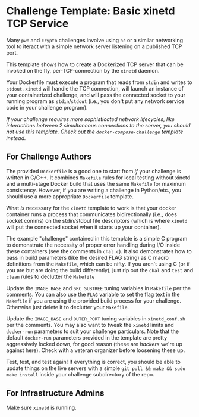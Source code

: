 # Challenge Template: Basic xinetd TCP Service

Many `pwn` and `crypto` challenges involve using `nc` or a similar networking tool to iteract with a simple network server listening on a published TCP port.

This template shows how to create a Dockerized TCP server that can be invoked on the fly, per-TCP-connection by the `xinetd` daemon.

Your Dockerfile must execute a program that reads from `stdin` and writes to `stdout`.
`xinetd` will handle the TCP connection, will launch an instance of your containerized challenge, and will pass the connected socket to your running program as `stdin`/`stdout` (i.e., you don't put any network service code in your challenge program).

*If your challenge requires more sophisticated network lifecycles, like interactions between 2 simultaneous connections to the server, you should not use this template.  Check out the `docker-compose-challenge` template instead.*


## For Challenge Authors

The provided `Dockerfile` is a good one to start from *if* your challenge is written in C/C++.
It combines `Makefile` rules for local testing without xinetd and a multi-stage Docker build that uses the same `Makefile` for maximum consistency.
However, if you are writing a challenge in Python/etc., you should use a more appropriate `Dockerfile` template.

What *is* necessary for the `xinetd` template to work is that your docker container runs a process that communicates bidirectionally (i.e., does socket comms) on the stdin/stdout file descriptors (which is where `xinetd` will put the connected socket when it starts up your container).

The example "challenge" contained in this template is a simple C program to demonstrate the necessity of proper error handling during I/O inside these containers (see the comments in `chal.c`).
It also demonstrates how to pass in build parameters (like the desired FLAG string) as C macro definitions from the `Makefile`, which can be nifty.
If you aren't using C (or if you are but are doing the build differently), just rip out the `chal` and `test` and `clean` rules to declutter the `Makefile`

Update the `IMAGE_BASE` and `SRC_SUBTREE` tuning variables in `Makefile` per the comments.
You can also use the `FLAG` variable to set the flag text in the `Makefile` if you are using the provided build process for your challenge.  Otherwise just delete it to declutter your `Makefile`.

Update the `IMAGE_BASE` and `OUTER_PORT` tuning variables in `xinetd_conf.sh` per the comments.
You may also want to tweak the `xinetd` limits and `docker-run` parameters to suit your challenge particulars.
Note that the default `docker-run` parameters provided in the template are pretty aggressively locked down, for good reason (these are *hackers* we're up against here).
Check with a veteran organizer before loosening these up.

Test, test, and test again!  If everything is correct, you should be able to update things on the live servers with a simple `git pull && make && sudo make install` inside your challenge subdirectory of the repo.

## For Infrastructure Admins

Make sure `xinetd` is running.

